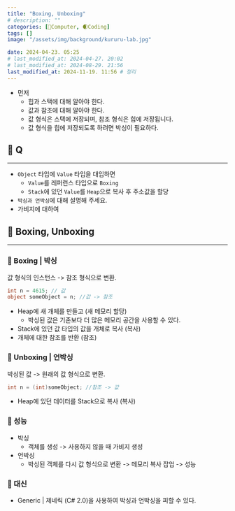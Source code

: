 ```yaml
---
title: "Boxing, Unboxing"
# description: ""
categories: [💫Computer, 🌒Coding]
tags: []
image: "/assets/img/background/kururu-lab.jpg"

date: 2024-04-23. 05:25
# last_modified_at: 2024-04-27. 20:02
# last_modified_at: 2024-08-29. 21:56
last_modified_at: 2024-11-19. 11:56 # 정리
---
```


- 먼저
  - 힙과 스택에 대해 알아야 한다.
  - 값과 참조에 대해 알아야 한다.
  - 값 형식은 스택에 저장되며, 참조 형식은 힙에 저장됩니다.
  - 값 형식을 힙에 저장되도록 하려면 박싱이 필요하다.

## 💫 Q

---

- `Object` 타입에 `Value` 타입을 대입하면
  - `Value`를 레퍼런스 타입으로 `Boxing`
  - `Stack`에 있던 `Value`를 `Heap`으로 복사 후 주소값을 할당
- `박싱과 언박싱`에 대해 설명해 주세요.
- 가비지에 대하여

## 💫 Boxing, Unboxing

---

### 🫧 Boxing | 박싱

값 형식의 인스턴스 -> 참조 형식으로 변환.  

```cs
int n = 4615; // 값
object someObject = n; //값 -> 참조
```

- Heap에 새 개체를 만들고 (새 메모리 할당)
  - 박싱된 값은 기존보다 더 많은 메모리 공간을 사용할 수 있다.
- Stack에 있던 값 타입의 값을 개체로 복사 (복사)
- 개체에 대한 참조를 반환 (참조)

### 🫧 Unboxing | 언박싱

박싱된 값 -> 원래의 값 형식으로 변환.

```cs
int n = (int)someObject; //참조 -> 값
```

- Heap에 있던 데이터를 Stack으로 복사 (복사)

### 🫧 성능

- 박싱
  - 객체를 생성 -> 사용하지 않을 때 가비지 생성
- 언박싱
  - 박싱된 객체를 다시 값 형식으로 변환 -> 메모리 복사 잡업 -> 성능

### 🫧 대신

- Generic \| 제네릭 (C# 2.0)을 사용하여 박싱과 언박싱을 피할 수 있다.
